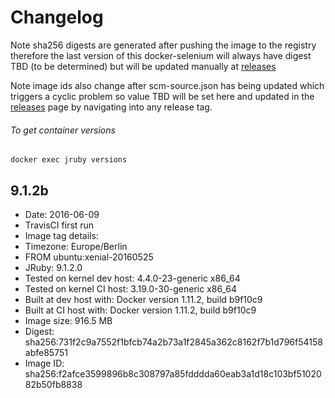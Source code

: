 # Changelog

Note sha256 digests are generated after pushing the image to the registry therefore the last version of this docker-selenium will always have digest TBD (to be determined) but will be updated manually at [releases][]

Note image ids also change after scm-source.json has being updated which triggers a cyclic problem so value TBD will be set here and updated in the [releases][] page by navigating into any release tag.

###### To get container versions
    docker exec jruby versions

## 9.1.2b
 + Date: 2016-06-09
 + TravisCI first run
 + Image tag details:
  + Timezone: Europe/Berlin
  + FROM ubuntu:xenial-20160525
  + JRuby: 9.1.2.0
  + Tested on kernel dev host: 4.4.0-23-generic x86_64
  + Tested on kernel CI  host: 3.19.0-30-generic x86_64
  + Built at dev host with: Docker version 1.11.2, build b9f10c9
  + Built at CI  host with: Docker version 1.11.2, build b9f10c9
  + Image size: 916.5 MB
  + Digest: sha256:731f2c9a7552f1bfcb74a2b73a1f2845a362c8162f7b1d796f54158abfe85751
  + Image ID: sha256:f2afce3599896b8c308797a85fdddda60eab3a1d18c103bf5102082b50fb8838

[releases]: https://github.com/elgalu/docker-jruby/releases/

